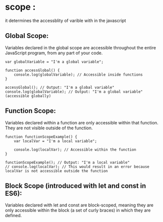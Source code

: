 # scope :

it determines the accessblity of varible with in the javascript

## Global Scope:

Variables declared in the global scope are accessible throughout the entire JavaScript program, from any part of your code.

```
var globalVariable = "I'm a global variable";

function accessGlobal() {
    console.log(globalVariable); // Accessible inside functions
}

accessGlobal(); // Output: "I'm a global variable"
console.log(globalVariable); // Output: "I'm a global variable" (accessible globally)

```

## Function Scope:

Variables declared within a function are only accessible within that function. They are not visible outside of the function.

```
function functionScopeExample() {
    var localVar = "I'm a local variable";

    console.log(localVar); // Accessible within the function
}

functionScopeExample(); // Output: "I'm a local variable"
// console.log(localVar); // This would result in an error because localVar is not accessible outside the function

```

## Block Scope (introduced with let and const in ES6):

Variables declared with let and const are block-scoped, meaning they are only accessible within the block (a set of curly braces) in which they are defined.
